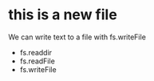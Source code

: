 # this is a new file

We can write text to a file with fs.writeFile

* fs.readdir
* fs.readFile
* fs.writeFile